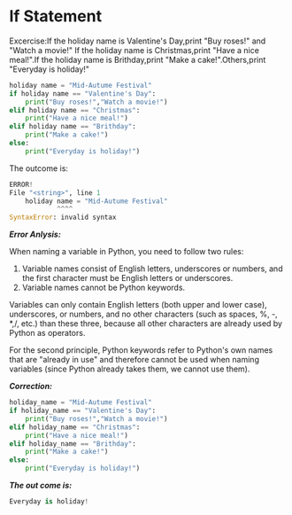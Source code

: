 # If Statement

Excercise:If the holiday name is Valentine's Day,print "Buy roses!" and "Watch a movie!"
If the holiday name is Christmas,print "Have a nice meal!".If the holiday name is Brithday,print "Make a cake!".Others,print "Everyday is holiday!"

```py
holiday name = "Mid-Autume Festival"
if holiday name == "Valentine's Day":
    print("Buy roses!","Watch a movie!")
elif holiday name == "Christmas":
    print("Have a nice meal!")
elif holiday name == "Brithday":
    print("Make a cake!")
else:
    print("Everyday is holiday!")
```

The outcome is:

```py
ERROR!
File "<string>", line 1
    holiday name = "Mid-Autume Festival"
            ^^^^
SyntaxError: invalid syntax
```

_**Error Anlysis:**_

When naming a variable in Python, you need to follow two rules:  

1. Variable names consist of English letters, underscores or numbers, and the first character must be English letters or underscores.  
2. Variable names cannot be Python keywords.

Variables can only contain English letters (both upper and lower case), underscores, or numbers, and no other characters (such as spaces, %, -, *,/, etc.) than these three, because all other characters are already used by Python as operators.

For the second principle, Python keywords refer to Python's own names that are "already in use" and therefore cannot be used when naming variables (since Python already takes them, we cannot use them).

_**Correction:**_

```py
holiday_name = "Mid-Autume Festival"
if holiday_name == "Valentine's Day":
    print("Buy roses!","Watch a movie!")
elif holiday_name == "Christmas":
    print("Have a nice meal!")
elif holiday_name == "Brithday":
    print("Make a cake!")
else:
    print("Everyday is holiday!")
```

_**The out come is:**_
```py
Everyday is holiday!
```


